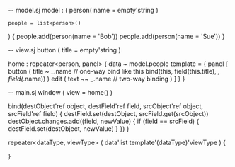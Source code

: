 -- model.sj
model : (
	person(
		name = empty'string
	)

	people = list<person>()
) {
	people.add(person(name = 'Bob'))
	people.add(person(name = 'Sue'))
}

-- view.sj
button (
	title = empty'string
) 

home : repeater<person, panel> {
	data ~ model.people
	template = {
		panel [
			button (
				title ~ _.name		// one-way bind   like this bind(this, field(this.title), _, field(_.name))
			)
			edit (
				text ~~ _.name		// two-way binding
			)
		]
	}
}

-- main.sj
window (
	view = home()
)


bind(destObject'ref object, destField'ref field, srcObject'ref object, srcField'ref field) {
	destField.set(destObject, srcField.get(srcObject))
	destObject.changes.add((field, newValue) {
		if (field == srcField) {
			destField.set(destObject, newValue)
		}
	})
}


repeater<dataType, viewType> (
	data'list<dataType>
	template'(dataType)'viewType
) {
	
}